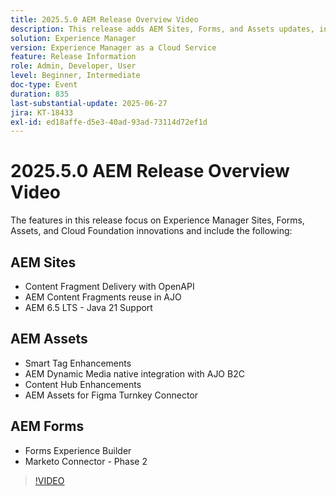 ```yaml
---
title: 2025.5.0 AEM Release Overview Video
description: This release adds AEM Sites, Forms, and Assets updates, including OpenAPI delivery, Java 21 support, Smart Tags, Figma connector, and Dynamic Media for AJO B2C.
solution: Experience Manager
version: Experience Manager as a Cloud Service
feature: Release Information
role: Admin, Developer, User
level: Beginner, Intermediate
doc-type: Event
duration: 835
last-substantial-update: 2025-06-27
jira: KT-18433
exl-id: ed18affe-d5e3-40ad-93ad-73114d72ef1d
---
```

# 2025.5.0 AEM Release Overview Video

The features in this release focus on Experience Manager Sites, Forms, Assets, and Cloud Foundation innovations and include the following:

## AEM Sites 

* Content Fragment Delivery with OpenAPI
* AEM Content Fragments reuse in AJO
* AEM 6.5 LTS - Java 21 Support

## AEM Assets  

* Smart Tag Enhancements
* AEM Dynamic Media native integration with AJO B2C
* Content Hub Enhancements
* AEM Assets for Figma Turnkey Connector

## AEM Forms

* Forms Experience Builder
* Marketo Connector - Phase 2

>[!VIDEO](https://video.tv.adobe.com/v/3464307/?learn=on&enablevpops)
